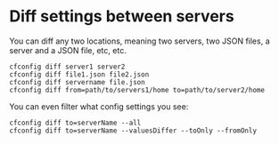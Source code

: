 # Diff settings between servers

You can diff any two locations, meaning two servers, two JSON files, a server and a JSON file, etc, etc.

```
cfconfig diff server1 server2
cfconfig diff file1.json file2.json
cfconfig diff servername file.json
cfconfig diff from=path/to/servers1/home to=path/to/server2/home
```

You can even filter what config settings you see:
```
cfconfig diff to=serverName --all
cfconfig diff to=serverName --valuesDiffer --toOnly --fromOnly
```

